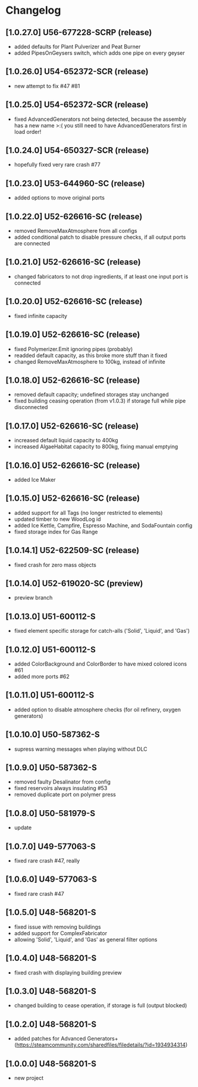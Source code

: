 # Changelog

## [1.0.27.0] U56-677228-SCRP (release)
- added defaults for Plant Pulverizer and Peat Burner
- added PipesOnGeysers switch, which adds one pipe on every geyser

## [1.0.26.0] U54-652372-SCR (release)
- new attempt to fix #47 #81

## [1.0.25.0] U54-652372-SCR (release)
- fixed AdvancedGenerators not being detected, because the assembly has a new name >:(
  you still need to have AdvancedGenerators first in load order!

## [1.0.24.0] U54-650327-SCR (release)
- hopefully fixed very rare crash #77

## [1.0.23.0] U53-644960-SC (release)
- added options to move original ports

## [1.0.22.0] U52-626616-SC (release)
- removed RemoveMaxAtmosphere from all configs
- added conditional patch to disable pressure checks, if all output ports are connected

## [1.0.21.0] U52-626616-SC (release)
- changed fabricators to not drop ingredients, if at least one input port is connected

## [1.0.20.0] U52-626616-SC (release)
- fixed infinite capacity

## [1.0.19.0] U52-626616-SC (release)
- fixed Polymerizer.Emit ignoring pipes (probably)
- readded default capacity, as this broke more stuff than it fixed
- changed RemoveMaxAtmosphere to 100kg, instead of infinite

## [1.0.18.0] U52-626616-SC (release)
- removed default capacity; undefined storages stay unchanged
- fixed building ceasing operation (from v1.0.3) if storage full while pipe disconnected

## [1.0.17.0] U52-626616-SC (release)
- increased default liquid capacity to 400kg
- increased AlgaeHabitat capacity to 800kg, fixing manual emptying

## [1.0.16.0] U52-626616-SC (release)
- added Ice Maker

## [1.0.15.0] U52-626616-SC (release)
- added support for all Tags (no longer restricted to elements)
- updated timber to new WoodLog id
- added Ice Kettle, Campfire, Espresso Machine, and SodaFountain config
- fixed storage index for Gas Range

## [1.0.14.1] U52-622509-SC (release)
- fixed crash for zero mass objects

## [1.0.14.0] U52-619020-SC (preview)
- preview branch

## [1.0.13.0] U51-600112-S
- fixed element specific storage for catch-alls ('Solid', 'Liquid', and 'Gas')

## [1.0.12.0] U51-600112-S
- added ColorBackground and ColorBorder to have mixed colored icons  #61
- added more ports #62

## [1.0.11.0] U51-600112-S
- added option to disable atmosphere checks (for oil refinery, oxygen generators)

## [1.0.10.0] U50-587362-S
- supress warning messages when playing without DLC

## [1.0.9.0] U50-587362-S
- removed faulty Desalinator from config
- fixed reservoirs always insulating #53
- removed duplicate port on polymer press

## [1.0.8.0] U50-581979-S
- update

## [1.0.7.0] U49-577063-S
- fixed rare crash #47, really

## [1.0.6.0] U49-577063-S
- fixed rare crash #47

## [1.0.5.0] U48-568201-S
- fixed issue with removing buildings
- added support for ComplexFabricator
- allowing 'Solid', 'Liquid', and 'Gas' as general filter options

## [1.0.4.0] U48-568201-S
- fixed crash with displaying building preview

## [1.0.3.0] U48-568201-S
- changed building to cease operation, if storage is full (output blocked)

## [1.0.2.0] U48-568201-S
- added patches for Advanced Generators+ (https://steamcommunity.com/sharedfiles/filedetails/?id=1934934314)

## [1.0.0.0] U48-568201-S
- new project
